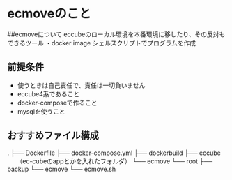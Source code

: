# ecmoveのこと

##ecmoveについて
eccubeのローカル環境を本番環境に移したり、その反対もできるツール ・docker image
シェルスクリプトでプログラムを作成

## 前提条件
- 使うときは自己責任で、責任は一切負いません
- eccube4系であること
- docker-composeで作ること
- mysqlを使うこと

## おすすめファイル構成
.
├── Dockerfile
├── docker-compose.yml
├── dockerbuild
├── eccube  　　（ec-cubeのappとかを入れたフォルダ）
└── ecmove
       └── root
           ├── backup
           └── ecmove
                └── ecmove.sh